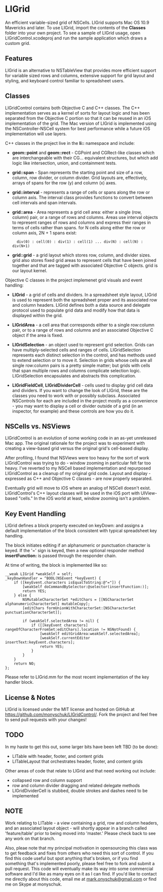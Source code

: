 LIGrid
=============

An efficient variable-sized grid of NSCells. LIGrid supports Mac OS 10.9 Mavericks and later. To use LIGrid, import the contents of the **Classes** folder into your own project. To see a sample of LIGrid usage, open LIGridControl.xcodeproj and run the sample application which draws a custom grid.

Features
--------

LIGrid is an alternative to NSTableView that provides more efficient support for variable sized rows and columns, extensive support for grid layout and styling, and keyboard control familiar to spreadsheet users.

Classes
-------

LIGridControl contains both Objective C and C++ classes. The C++ implementation serves as a kernel of sorts for layout logic and has been separated from the Objective C portion so that it can be reused in an iOS implementation of the grid. The Mac version of LIGrid is implemented using the NSController-NSCell system for best performance while a future iOS implementation will use layers.

C++ classes in the project live in the **li::** namespace and include:

- **geom::point** and **geom::rect** - CGPoint and CGRect-like classes which are interchangeable with their CG... equivalent structures, but which add logic like intersection, union, and containment tests.

- **grid::span** - Span represents the starting point and size of a row, column, row divider, or column divider. Grid layouts are, effectively, arrays of spans for the row (y) and column (x) axes.

- **grid::interval** - represents a range of cells or spans along the row or column axis. The interval class provides functions to convert between cell intervals and span intervals.

- **grid::area** - Area represents a grid cell area: either a single (row, column) pair, or a range of rows and columns. Areas use interval objects to represent ranges of rows and columns and express their ranges in terms of cells rather than spans. for N cells along either the row or column axis, 2N + 1 spans exist: 

		div(0) : cell(0) : div(1) : cell(1) ... div(N) : cell(N) : div(N+1)

- **grid::grid** - a grid layout which stores row, column, and divider sizes. grid also stores fixed grid areas to represent cells that have been joined together and that are tagged with associated Objective C objects. grid is our layout kernel.

Objective C classes in the project implemenet grid visuals and event handling:

- **LIGrid** - a grid of cells and dividers. In a spreadsheet style layout, LIGrid is used to represent both the spreadsheet proper and its associated row and column headers. LIGrid defines both a data source and delegate protocol used to populate grid data and modify how that data is displayed within the grid.

- **LIGridArea** - a cell area that corresponds either to a single row:column pair, or to a range of rows and columns and an associated Objective C object if the area is fixed. 

- **LIGridSelection** - an object used to represent grid selection. Grids can have multiply-selected cells and ranges of cells. LIGridSelection represents each distinct selection in the control, and has methods used to extend selection or to move it. Selection in grids whose cells are all single row:column pairs is a pretty simple matter; but grids with cells that span multiple rows and columns complicate selection logic. LIGridSelection encapsulates and abstracts this complication.

- **LIGridFieldCell**, **LIGridDividerCell** - cells used to display grid cell data and dividers. If you want to change the look of LIGrid, these are the classes you need to work with or possibly subclass. Associated NSControls for each are included in the project mostly as a convenience - you may want to display a cell or divider outside of a grid (in an inspector, for example) and these controls are how you do it. 

NSCells vs. NSViews
-------------------

LIGridControl is an evolution of some working code in an as-yet unreleased Mac app. The original rationale for the project was to experiment with creating a view-based grid versus the original grid's cell-based display.

After profiling, I found that NSViews were too heavy for the sort of work LIGridControl was trying to do - window zooming in particular felt far too heavy. I've reverted to my NSCell based implementation and repurposed LIGridControl as a cleanup of my original grid code. Layout and display - expressed as C++ and Objective C classes - are now properly separated.

Eventually grid will move to iOS where an analog of NSCell doesn't exist. LIGridControl's C++ layout classes will be used in the iOS port with UIView-based "cells." In the iOS world at least, window zooming isn't a problem.

Key Event Handling
------------------

LIGrid defines a block property executed on keyDown: and assigns a default implementation of the block consistent with typical spreadsheet key handling.

The block initiates editing if an alphanumeric or punctuation character is keyed. If the '=' sign is keyed, then a new optional responder method **insertFunction:** is passed through the responder chain.

At time of writing, the block is implemented like so:

    __weak LIGrid *weakSelf = self;
    _keyDownHandler = ^BOOL(NSEvent *keyEvent) {
        if ([keyEvent.characters isEqualToString:@"="]) {
            [weakSelf doCommandBySelector:@selector(insertFunction:)];
            return YES;
        } else {
            NSMutableCharacterSet *editChars = [[NSCharacterSet alphanumericCharacterSet] mutableCopy];
            [editChars formUnionWithCharacterSet:[NSCharacterSet punctuationCharacterSet]];
            
            if (weakSelf.selectedArea != nil) {
                if ([[keyEvent characters] rangeOfCharacterFromSet:editChars].location != NSNotFound) {
                    [weakSelf editGridArea:weakSelf.selectedArea];
                    [weakSelf.currentEditor insertText:keyEvent.characters];
                    return YES;
                }
            }
        }
        return NO;
    };

Please refer to LIGrid.mm for the most recent implementation of the key handler block.

License & Notes
---------------

LIGrid is licensed under the MIT license and hosted on GitHub at https://github.com/monyschuk/LIGridControl/. Fork the project and feel free to send pull requests with your changes!

TODO
----

In my haste to get this out, some larger bits have been left TBD (to be done):

* LITable with header, footer, and content grids
* LITableLayout that orchestrates header, footer, and content grids

Other areas of code that relate to LIGrid and that need working out include:

* collapsed row and column support
* row and column divider dragging and related delegate methods
* LIGridDividerCell is stubbed, double strokes and dashes need to be implemented

NOTE
----

Work relating to LITable - a view containing a grid, row and column headers, and an associated layout object - will shortly appear in a branch called 'feature/table' prior to being moved into 'master.' Please check back to see any work on that branch.

Also, pleae note that my principal motivation in opensourcing this class was to get feedback and fixes from others who need this sort of control. If you find this code useful but spot anything that's broken, or if you find something that's implemented poorly, please feel free to fork and submit a pull request. This code will eventually make its way into some commercial software and I'd like as many eyes on it as I can find. If you'd like to contact me directly about this code, email me at mark.onyschuk@gmail.com or find me on Skype at monyschuk.

